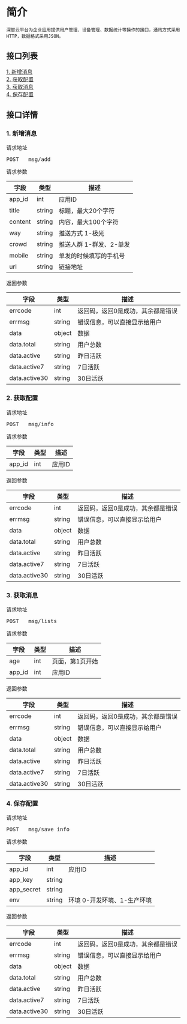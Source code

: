 # 简介
	深智云平台为企业应用提供用户管理、设备管理、数据统计等操作的接口，通讯方式采用HTTP，数据格式采用JSON。
## 接口列表
[1. 新增消息](#api_1)
</br>[2. 获取配置](#api_2)
</br>[3. 获取消息](#api_3)
</br>[4. 保存配置](#api_4)
</br>
## 接口详情
### <a name='api_1'>1. 新增消息</a>
请求地址

<pre>POST	msg/add</pre>

请求参数

|字段|类型|描述|
|--|--|--|
|app_id|int|应用ID|
|title|string|标题，最大20个字符|
|content|string|内容，最大100个字符|
|way|string|推送方式 1-极光|
|crowd|string|推送人群 1-群发、2-单发|
|mobile|string|单发的时候填写的手机号|
|url|string|链接地址|

返回参数

|字段|类型|描述|
|--|--|--|
|errcode|int|返回码，返回0是成功，其余都是错误|
|errmsg|string|错误信息，可以直接显示给用户|
|data|object|数据|
|data.total|string|用户总数|
|data.active|string|昨日活跃|
|data.active7|string|7日活跃|
|data.active30|string|30日活跃|

### <a name='api_2'>2. 获取配置</a>
请求地址

<pre>POST	msg/info</pre>

请求参数

|字段|类型|描述|
|--|--|--|
|app_id|int|应用ID|

返回参数

|字段|类型|描述|
|--|--|--|
|errcode|int|返回码，返回0是成功，其余都是错误|
|errmsg|string|错误信息，可以直接显示给用户|
|data|object|数据|
|data.total|string|用户总数|
|data.active|string|昨日活跃|
|data.active7|string|7日活跃|
|data.active30|string|30日活跃|

### <a name='api_3'>3. 获取消息</a>
请求地址

<pre>POST	msg/lists</pre>

请求参数

|字段|类型|描述|
|--|--|--|
|age|int|页面，第1页开始|
|app_id|int|应用ID|

返回参数

|字段|类型|描述|
|--|--|--|
|errcode|int|返回码，返回0是成功，其余都是错误|
|errmsg|string|错误信息，可以直接显示给用户|
|data|object|数据|
|data.total|string|用户总数|
|data.active|string|昨日活跃|
|data.active7|string|7日活跃|
|data.active30|string|30日活跃|

### <a name='api_4'>4. 保存配置</a>
请求地址

<pre>POST	msg/save_info</pre>

请求参数

|字段|类型|描述|
|--|--|--|
|app_id|int|应用ID|
|app_key|string||
|app_secret|string||
|env|string|环境 0-开发环境、1-生产环境|

返回参数

|字段|类型|描述|
|--|--|--|
|errcode|int|返回码，返回0是成功，其余都是错误|
|errmsg|string|错误信息，可以直接显示给用户|
|data|object|数据|
|data.total|string|用户总数|
|data.active|string|昨日活跃|
|data.active7|string|7日活跃|
|data.active30|string|30日活跃|

